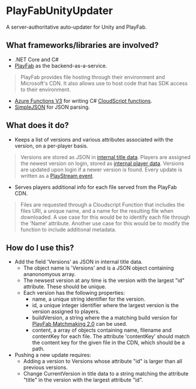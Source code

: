 # PlayFabUnityUpdater
A server-authoritative auto-updater for Unity and PlayFab.

## What frameworks/libraries are involved?
- .NET Core and C#
- [PlayFab](https://playfab.com/) as the backend-as-a-service.
> PlayFab provides file hosting through their environment and Microsoft's CDN. It also allows use to host code that has SDK access to their environment.
- [Azure Functions V3](https://docs.microsoft.com/en-us/azure/azure-functions/functions-versions) for writing C# [CloudScript functions](https://docs.microsoft.com/en-us/gaming/playfab/features/automation/cloudscript-af/).
- [SimpleJSON](https://github.com/HenrikPoulsen/SimpleJSON) for JSON parsing.

## What does it do?
- Keeps a list of versions and various attributes associated with the version, on a per-player basis.
> Versions are stored as JSON in [internal title data](https://docs.microsoft.com/en-us/gaming/playfab/features/data/titledata/quickstart). Players are assigned the newest version on login, stored as [internal player data](https://docs.microsoft.com/en-us/rest/api/playfab/server/player-data-management/getuserinternaldata?view=playfab-rest). Versions are updated upon login if a newer version is found. Every update is written as a [PlayStream event](https://docs.microsoft.com/en-us/rest/api/playfab/events/playstream-events/writeevents?view=playfab-rest). 
- Serves players additional info for each file served from the PlayFab CDN.
> Files are requested through a Cloudscript Function that includes the files URI, a unique name, and a name for the resulting file when downloaded. A use case for this would be to identify each file through the 'Name' attribute. Another use case for this would be to modify the function to include additional metadata.

## How do I use this?
- Add the field 'Versions' as JSON in internal title data.
    - The object name is 'Versions' and is a JSON object containing ananonomyous array. 
    - The newsest version at any time is the version with the largest "id" attribute. These should be unique.
    - Each version has the following properties:
        - name, a unique string identifier for the version.
        - id, a unique integer identifier where the largest version is the version assigned to players.
        - buildVersion, a string where the a matching build version for [PlayFab Matchmaking 2.0](https://docs.microsoft.com/en-us/gaming/playfab/features/multiplayer/matchmaking/) can be used.
        - content, a array of objects containing name, filename and contentKey for each file. The attribute 'contentKey' should match the content key for the given file in the CDN, which should be a path.
- Pushing a new update requires:
    - Adding a version to Versions whose attribute "id" is larger than all previous versions.
    - Change CurrentVersion in title data to a string matching the attribute "title" in the version with the largest attribute "id". 
